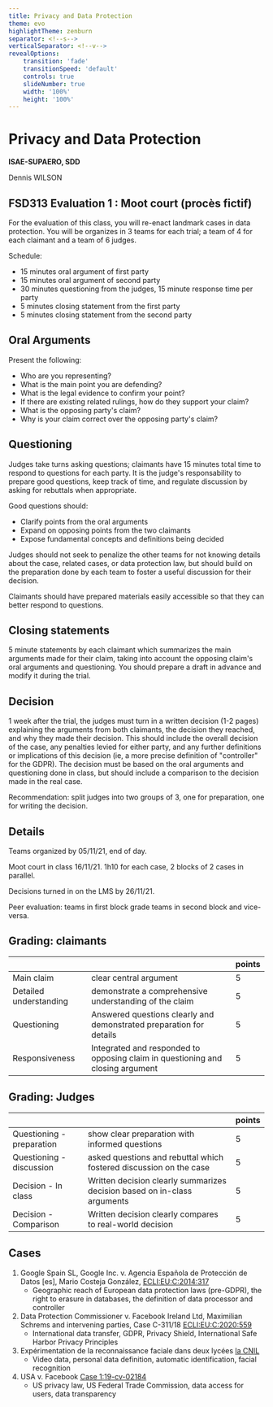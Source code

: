 ```yaml
---
title: Privacy and Data Protection
theme: evo
highlightTheme: zenburn
separator: <!--s-->
verticalSeparator: <!--v-->
revealOptions:
    transition: 'fade'
    transitionSpeed: 'default'
    controls: true
    slideNumber: true
    width: '100%'
    height: '100%'
---
```


# Privacy and Data Protection

**ISAE-SUPAERO, SDD**

Dennis WILSON

<!--s-->

## FSD313 Evaluation 1 : Moot court (procès fictif)

For the evaluation of this class, you will re-enact landmark cases in data
protection. You will be organizes in 3 teams for each trial; a team of 4 for
each claimant and a team of 6 judges.

Schedule:
+ 15 minutes oral argument of first party
+ 15 minutes oral argument of second party
+ 30 minutes questioning from the judges, 15 minute response time per party
+ 5 minutes closing statement from the first party
+ 5 minutes closing statement from the second party

<!--s-->

## Oral Arguments

Present the following:
+ Who are you representing?
+ What is the main point you are defending?
+ What is the legal evidence to confirm your point?
+ If there are existing related rulings, how do they support your claim?
+ What is the opposing party's claim?
+ Why is your claim correct over the opposing party's claim?

<!--s-->

## Questioning

Judges take turns asking questions; claimants have 15 minutes total time to
respond to questions for each party. It is the judge's responsability to prepare
good questions, keep track of time, and regulate discussion by asking for
rebuttals when appropriate.

Good questions should:
+ Clarify points from the oral arguments
+ Expand on opposing points from the two claimants
+ Expose fundamental concepts and definitions being decided

Judges should not seek to penalize the other teams for not knowing details about
the case, related cases, or data protection law, but should build on the
preparation done by each team to foster a useful discussion for their decision.

Claimants should have prepared materials easily accessible so that they can
better respond to questions.

<!--s-->

## Closing statements

5 minute statements by each claimant which summarizes the main arguments made
for their claim, taking into account the opposing claim's oral arguments and
questioning. You should prepare a draft in advance and modify it during the
trial.

<!--s-->

## Decision

<div class="textbox">

1 week after the trial, the judges must turn in a written decision (1-2 pages)
explaining the arguments from both claimants, the decision they reached, and why
they made their decision. This should include the overall decision of the case,
any penalties levied for either party, and any further definitions or
implications of this decision (ie, a more precise definition of "controller" for
the GDPR). The decision must be based on the oral arguments and questioning done
in class, but should include a comparison to the decision made in the real case.

Recommendation: split judges into two groups of 3, one for preparation, one for
writing the decision.

</div>

<!--s-->

## Details

Teams organized by 05/11/21, end of day.

Moot court in class 16/11/21. 1h10 for each case, 2 blocks of 2 cases in parallel.

Decisions turned in on the LMS by 26/11/21.

Peer evaluation: teams in first block grade teams in second block and vice-versa.

<!--s-->

## Grading: claimants

|    |    | points |
| -- | -- | -- |
| Main claim | clear central argument | 5 |
| Detailed understanding | demonstrate a comprehensive understanding of the claim | 5 |
| Questioning | Answered questions clearly and demonstrated preparation for details | 5 |
| Responsiveness | Integrated and responded to opposing claim in questioning and closing argument | 5 |

<!--s-->

## Grading: Judges

|    |    | points |
| -- | -- | -- |
| Questioning - preparation | show clear preparation with informed questions | 5 |
| Questioning - discussion | asked questions and rebuttal which fostered discussion on the case | 5 |
| Decision - In class | Written decision clearly summarizes decision based on in-class arguments | 5 |
| Decision - Comparison | Written decision clearly compares to real-world decision | 5 |

<!--s-->

## Cases

1. Google Spain SL, Google Inc. v. Agencia Española de Protección de Datos [es], Mario Costeja González, [ECLI:EU:C:2014:317](https://e-justice.europa.eu/ecli/ECLI:EU:C:2014:317)
   + Geographic reach of European data protection laws (pre-GDPR), the right to erasure in databases, the definition of data processor and controller
2. Data Protection Commissioner v. Facebook Ireland Ltd, Maximilian Schrems and intervening parties, Case C-311/18 [ECLI:EU:C:2020:559](https://eur-lex.europa.eu/legal-content/EN/TXT/?uri=CELEX:62018CJ0311)
   + International data transfer, GDPR, Privacy Shield, International Safe Harbor Privacy Principles
3. Expérimentation de la reconnaissance faciale dans deux lycées [la CNIL](https://www.cnil.fr/fr/experimentation-de-la-reconnaissance-faciale-dans-deux-lycees-la-cnil-precise-sa-position)
   + Video data, personal data definition, automatic identification, facial recognition
4. USA v. Facebook [Case 1:19-cv-02184](https://www.ftc.gov/enforcement/cases-proceedings/092-3184/facebook-inc)
   + US privacy law, US Federal Trade Commission, data access for users, data transparency
